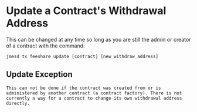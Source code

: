 # Update a Contract's Withdrawal Address

This can be changed at any time so long as you are still the admin or creator of a contract with the command:

`jmesd tx feeshare update [contract] [new_withdraw_address]`

## Update Exception

```text
This can not be done if the contract was created from or is administered by another contract (a contract factory). There is not currently a way for a contract to change its own withdrawal address directly.
```
